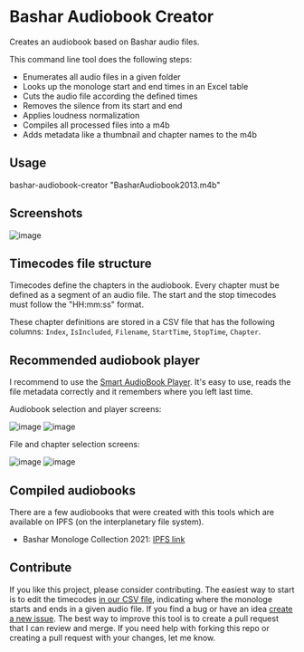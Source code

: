 # Bashar Audiobook Creator
Creates an audiobook based on Bashar audio files.

This command line tool does the following steps:
* Enumerates all audio files in a given folder
* Looks up the monologe start and end times in an Excel table
* Cuts the audio file according the defined times
* Removes the silence from its start and end
* Applies loudness normalization
* Compiles all processed files into a m4b
* Adds metadata like a thumbnail and chapter names to the m4b

## Usage
bashar-audiobook-creator "BasharAudiobook2013.m4b"

## Screenshots
![image](https://user-images.githubusercontent.com/910321/158618532-3280c513-76e4-4681-9c21-ce14c3530ad2.png)

## Timecodes file structure
Timecodes define the chapters in the audiobook. Every chapter must be defined as a segment of an audio file. The start and the stop timecodes must follow the "HH:mm:ss" format.

These chapter definitions are stored in a CSV file that has the following columns: `Index`, `IsIncluded`, `Filename`, `StartTime`, `StopTime`, `Chapter`.

## Recommended audiobook player
I recommend to use the [Smart AudioBook Player](https://play.google.com/store/apps/details?id=ak.alizandro.smartaudiobookplayer). It's easy to use, reads the file metadata correctly and it remembers where you left last time.

Audiobook selection and player screens:

![image](https://user-images.githubusercontent.com/910321/158899513-55aff073-2d10-4b01-a717-7608ad83b3b4.png)
![image](https://user-images.githubusercontent.com/910321/158899733-32472cb4-5d89-4596-a0d1-221cf996f65d.png)

File and chapter selection screens:

![image](https://user-images.githubusercontent.com/910321/158899416-402f6c74-ff37-4461-99dd-2a4a591d5ec4.png)
![image](https://user-images.githubusercontent.com/910321/158899695-86be826c-4f14-475a-92dd-3e82bf914210.png)


## Compiled audiobooks
There are a few audiobooks that were created with this tools which are available on IPFS (on the interplanetary file system).
 * Bashar Monologe Collection 2021: [IPFS link](#)

## Contribute
If you like this project, please consider contributing. 
The easiest way to start is to edit the timecodes [in our CSV file](https://github.com/andrasfuchs/bashar-audiobook-creator/blob/main/audiobook_timecodes.csv), indicating where the monologe starts and ends in a given audio file.
If you find a bug or have an idea [create a new issue](https://github.com/andrasfuchs/bashar-audiobook-creator/issues/new). The best way to improve this tool is to create a pull request that I can review and merge. If you need help with forking this repo or creating a pull request with your changes, let me know.
